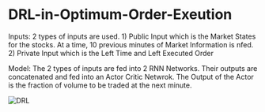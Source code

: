 # DRL-in-Optimum-Order-Exeution

Inputs: 2 types of inputs are used. 1) Public Input which is the Market States for the stocks. At a time, 10 previous minutes of Market Information is nfed.
                                    2) Private Input which is the Left Time and Left Executed Order
                                    

Model: The 2 types of inputs are fed into 2 RNN Networks. Their outputs are concatenated and fed into an Actor Critic Netwrok. The Output of the Actor is the fraction of volume to be traded at the next minute. 

![DRL](https://user-images.githubusercontent.com/46716277/159191098-c9407b01-edf7-4df5-960b-e5fa177470cd.png)

